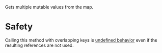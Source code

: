 Gets multiple mutable values from the map.

# Safety

Calling this method with overlapping keys is [undefined behavior](https://doc.rust-lang.org/reference/behavior-considered-undefined.html)
even if the resulting references are not used.
